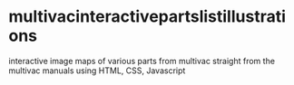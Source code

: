 # multivacinteractivepartslistillustrations
interactive image maps of various parts from multivac straight from the multivac manuals using HTML, CSS, Javascript
